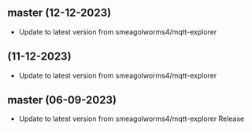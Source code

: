 
## master (12-12-2023)
- Update to latest version from smeagolworms4/mqtt-explorer

##  (11-12-2023)
- Update to latest version from smeagolworms4/mqtt-explorer

## master (06-09-2023)
- Update to latest version from smeagolworms4/mqtt-explorer
Release
